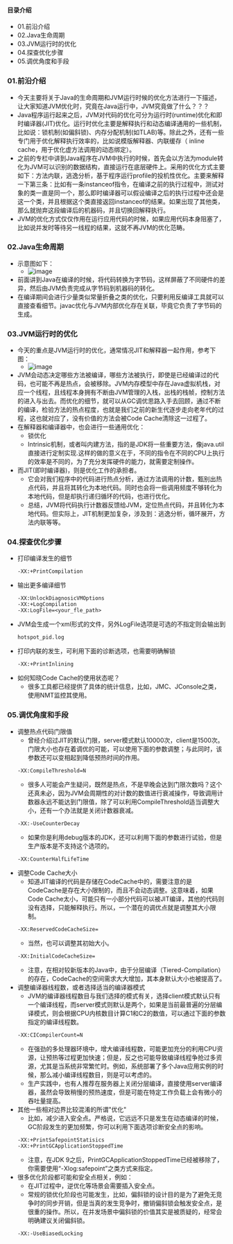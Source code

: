 #### 目录介绍
- 01.前沿介绍
- 02.Java生命周期
- 03.JVM运行时的优化
- 04.探查优化步骤
- 05.调优角度和手段




### 01.前沿介绍
- 今天主要将关于Java的生命周期和JVM运行时候的优化方法进行一下描述，让大家知道JVM优化时，究竟在Java运行中，JVM究竟做了什么？？？
- Java程序运行起来之后，JVM对代码的优化可分为运行时(runtime)优化和即时编译器(JIT)优化。运行时优化主要是解释执行和动态编译通用的一些机制，比如说：锁机制(如偏斜锁)、内存分配机制(如TLAB)等。除此之外，还有一些专门用于优化解释执行效率的，比如说模版解释器、内联缓存（ inline cache，用于优化虚方法调用的动态绑定）。
- 之前的专栏中讲到Java程序在JVM中执行的时候，首先会以方法为module转化为JVM可以识别的数据结构，直接运行在底层硬件上。采用的优化方式主要如下：方法内联，逃逸分析，基于程序运行profile的投机性优化。主要来解释一下第三条：比如有一条instanceof指令，在编译之前的执行过程中，测试对象的类一直是同一个，那么即时编译器可以假设编译之后的执行过程中还会是这一个类，并且根据这个类直接返回instanceof的结果。如果出现了其他类，那么就抛弃这段编译后的机器码，并且切换回解释执行。
- JVM的优化方式仅仅作用在运行应用代码的时候，如果应用代码本身阻塞了，比如说并发时等待另一线程的结果，这就不再JVM的优化范畴。


### 02.Java生命周期
- 示意图如下：
    - ![image](https://img-blog.csdnimg.cn/20190805210041854.png)
- 前面讲到Java在编译的时候，将代码转换为字节码，这样屏蔽了不同硬件的差异，然后由JVM负责完成从字节码到机器码的转化。
- 在编译期间会进行少量类似常量折叠之类的优化，只要利用反编译工具就可以直接查看细节。javac优化与JVM内部优化存在关联，毕竟它负责了字节码的生成。



### 03.JVM运行时的优化
- 今天的重点是JVM运行时的优化，通常情况JIT和解释器一起作用，参考下图：
    - ![image](https://img-blog.csdnimg.cn/20190805210509693.png)
- JVM会动态决定哪些方法被编译，哪些方法被执行，即使是已经编译过的代码，也可能不再是热点，会被移除。JVM内存模型中存在Java虚拟机栈，对应一个线程，且线程本身拥有不断由JVM管理的入栈，出栈的栈帧，控制方法的进入与出去。而优化的细节，就可以从GC调优思路入手去回顾，通过不断的编译，检验方法的热点程度，也就是我们之前的新生代逐步走向老年代的过程，这也就对应了，没有价值的方法会被Code Cache清除这一过程了。
- 在解释器和编译器中，也会进行一些通用优化：
    - 锁优化
    - Intrinsic机制，或者叫内建方法，指的是JDK将一些重要方法，像java.util直接进行定制实现.这样的做的意义在于，不同的指令在不同的CPU上执行的效率是不同的，为了充分发挥硬件的能力，就需要定制操作。
- 而JIT(即时编译器)，则是优化工作的承担者。
    - 它会对我们程序中的代码进行热点分析，通过方法调用的计数，甄别出热点代码，并且将其转化为本地代码。同时也会将一些调用频度不够转化为本地代码，但是却执行递归循环的代码，也进行优化。
    - 总结，JVM将代码执行计数器反馈给JVM，定位热点代码，并且转化为本地代码。但实际上，JIT机制更加复杂，涉及到：逃逸分析，循环展开，方法内联等等。



### 04.探查优化步骤
- 打印编译发生的细节
    ```
    -XX:+PrintCompilation
    ```
- 输出更多编译细节
    ```
    -XX:UnlockDiagnosicVMOptions
    -XX:+LogCompilation
    -XX:LogFile=<your_fle_path>
    ```
- JVM会生成一个xml形式的文件，另外LogFile选项是可选的不指定则会输出到
    ```
    hotspot_pid.log
    ```
- 打印内联的发生，可利用下面的诊断选项，也需要明确解锁
    ```
    -XX:+PrintInlining
    ```
- 如何知晓Code Cache的使用状态呢？
    - 很多工具都已经提供了具体的统计信息，比如，JMC、JConsole之类，使用NMT监控其使用。



### 05.调优角度和手段
- 调整热点代码门限值
    - 曾经介绍过JIT的默认门限，server模式默认10000次，client是1500次。门限大小也存在着调优的可能，可以使用下面的参数调整；与此同时，该参数还可以变相起到降低预热时间的作用。
    ```
    -XX:CompileThreshold=N
    ```
    - 很多人可能会产生疑问，既然是热点，不是早晚会达到门限次数吗？这个还真未必，因为JVM会周期性的对计数的数值进行衰减操作，导致调用计数器永远不能达到门限值，除了可以利用CompileThreshold适当调整大小，还有一个办法就是关闭计数器衰减。
    ```
    -XX:-UseCounterDecay
    ```
    - 如果你是利用debug版本的JDK，还可以利用下面的参数进行试验，但是生产版本是不支持这个选项的。
    ```
    -XX:CounterHalfLifeTime
    ```
- 调整Code Cache大小
    - 知道JIT编译的代码是存储在CodeCache中的，需要注意的是CodeCache是存在大小限制的，而且不会动态调整。这意味着，如果Code Cache太小，可能只有一小部分代码可以被JIT编译，其他的代码则没有选择，只能解释执行。所以，一个潜在的调优点就是调整其大小限制。
    ```
    -XX:ReservedCodeCacheSize=
    ```
    - 当然，也可以调整其初始大小。
    ```
    -XX:InitialCodeCacheSize=
    ```
    - 注意，在相对较新版本的Java中，由于分层编译（Tiered-Compilation）的存在，CodeCache的空间需求大大增加，其本身默认大小也被提高了。
- 调整编译器线程数，或者选择适当的编译器模式
    - JVM的编译器线程数目与我们选择的模式有关，选择client模式默认只有一个编译线程，而server模式则默认是两个，如果是当前最普遍的分层编译模式，则会根据CPU内核数目计算C1和C2的数值，可以通过下面的参数指定的编译线程数。
    ```
    -XX:CICompilerCount=N
    ```
    - 在强劲的多处理器环境中，增大编译线程数，可能更加充分的利用CPU资源，让预热等过程更加快速；但是，反之也可能导致编译线程争抢过多资源，尤其是当系统非常繁忙时。例如，系统部署了多个Java应用实例的时候，那么减小编译线程数目，则是可以考虑的。
    - 生产实践中，也有人推荐在服务器上关闭分层编译，直接使用server编译器，虽然会导致稍慢的预热速度，但是可能在特定工作负载上会有微小的吞吐量提高。
- 其他一些相对边界比较混淆的所谓"优化"
    - 比如，减少进入安全点。严格说，它远远不只是发生在动态编译的时候，GC阶段发生的更加频繁，你可以利用下面选项诊断安全点的影响。
    ```
    -XX:+PrintSafepointStatisics
    ‑XX:+PrintGCApplicationStoppedTime
    ```
    - 注意，在JDK 9之后，PrintGCApplicationStoppedTime已经被移除了，你需要使用“-Xlog:safepoint”之类方式来指定。
- 很多优化阶段都可能和安全点相关，例如：
    - 在JIT过程中，逆优化等场景会需要插入安全点。
    - 常规的锁优化阶段也可能发生，比如，偏斜锁的设计目的是为了避免无竞争时的同步开销，但是当真的发生竞争时，撤销偏斜锁会触发安全点，是很重的操作。所以，在并发场景中偏斜锁的价值其实是被质疑的，经常会明确建议关闭偏斜锁。
    ```
    -XX:-UseBiasedLocking
    ```










